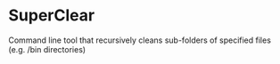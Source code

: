 # SuperClear
Command line tool that recursively cleans sub-folders of specified files (e.g. /bin directories)
